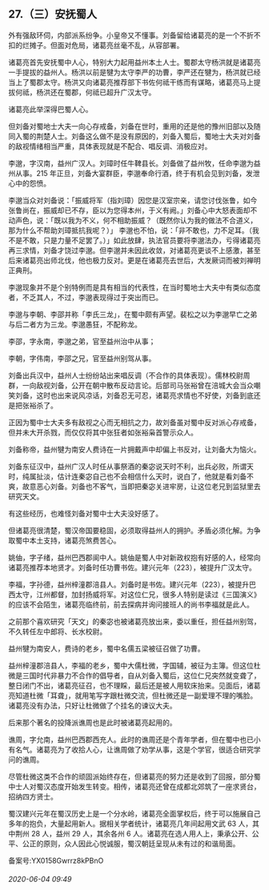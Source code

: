 ## 27.（三）安抚蜀人
外有强敌环伺，内部派系纷争。小皇帝又不懂事。刘备留给诸葛亮的是一个不折不扣的烂摊子。但面对危局，诸葛亮丝毫不乱，从容部署。



诸葛亮首先安抚蜀中人心，特别大力起用益州本土人士。蜀郡太守杨洪就是诸葛亮一手提拔的益州人。杨洪以前是犍为太守李严的功曹，李严还在犍为，杨洪就已经当上了蜀郡太守。杨洪又向诸葛亮推荐部下书佐何祗干练而有谋略，诸葛亮马上提拔何祗，杨洪还在蜀郡，何祗已超升广汉太守。



诸葛亮此举深得巴蜀人心。



但刘备对蜀地士大夫一向心存戒备，刘备在世时，重用的还是他的豫州旧部以及随同入蜀的荆楚人士。刘备这么做不是没有原因的，刘备入蜀后，蜀地士大夫对刘备的敌视情绪相当严重，具体表现就是不配合、唱反调、消极应对。



李邈，字汉南，益州广汉人。刘璋时任牛鞞县长。刘备做了益州牧，任命李邈为益州从事。215 年正旦，刘备大宴群臣，李邈奉命行酒，终于有机会见到刘备，发泄心中的怨愤。



李邈当众对刘备说：「振威将军（指刘璋）因您是汉室宗亲，请您讨伐张鲁，如今张鲁尚在，振威却已不存，臣以为您得本州，于义有阙。」刘备心中大怒表面却不动声色，说：「既以我为不义，何不相助振威？（既然你认为我的做法不合道义，那为什么不帮助刘璋抵抗我呢？）」 李邈也不怕，说：「非不敢也，力不足耳。（我不是不敢，只是力量不足罢了。）」如此放肆，执法官员要将李邈法办，亏得诸葛亮再三求情，刘备才饶过李邈。但李邈并未因此收敛，对诸葛亮更谈不上感激，甚至后来诸葛亮出师北伐，他也极力反对。更是在诸葛亮去世后，大发厥词而被刘禅明正典刑。



李邈现象并不是个别特例而是具有相当的代表性，在当时蜀地士大夫中有类似态度者，不乏其人，不过，李邈表现得过于突出而已。



李邈与李朝、李邵并称「李氏三龙」，在蜀中颇有声望。裴松之以为李邈早亡之弟与后二者方为三龙。李邈愚狂，不配称龙。



李邵，字永南，李邈之弟，官至益州治中从事；



李朝，字伟南，李邵之兄，官至益州别驾从事。



刘备出兵汉中，益州人士纷纷站出来唱反调（不合作的具体表现）。儒林校尉周群，一向敌视刘备，公开在朝中散布反动言论。后部司马张裕曾在涪城大会当众嘲笑刘备，这时也出来说风凉话，刘备忍无可忍，诸葛亮求情也不好使，刘备到底还是把张裕杀了。



正因为蜀中士大夫多有敌视之心而无相抗之力，故刘备虽对蜀中反对派心存戒备，但并未大开杀戮，而仅仅将其中张狂者如张裕枭首警示众人。



刘备称帝，益州犍为南安人费诗在一片拥戴声中却偏上书反对，让刘备大为恼火。



刘备东征汉中，益州广汉人时任从事祭酒的秦宓说天时不利，出兵必败，所谓天时，纯属扯淡，估计连秦宓自己也不会相信什么天时，说白了，他就是看刘备不爽，故意恶心刘备。刘备也不客气，当即把秦宓关进牢房，让这位老兄到监狱里去研究天文。



有这些经历，也难怪刘备对蜀中士大夫没好感了。



但诸葛亮很清楚，蜀汉帝国要稳固，必须取得益州人的拥护。矛盾必须化解。为争取蜀中本土支持，诸葛亮煞费苦心。



姚伷，字子绪，益州巴西郡阆中人。姚伷是蜀人中对新政权抱有好感的人，经常向诸葛亮推荐本地贤才。刘备时任功曹书佐。建兴元年（223），被提升广汉太守。



李福，字孙德，益州梓潼郡涪县人。刘备时是书佐。建兴元年（223），被提升巴西太守，江州都督，加封扬威将军。对这位仁兄，很多人特别是读过《三国演义》的应该不会陌生，诸葛亮临终前，前去探病并询问接班人的尚书李福就是此人。



之前那个喜欢研究「天文」的秦宓也被诸葛亮放出来，委以重任，担任益州别驾，不久转任左中郎将、长水校尉。



益州犍为南安人，费诗的老乡，蜀中名儒五梁被征召做了功曹。



益州梓潼郡涪县人，李福的老乡，蜀中大儒杜微，字国辅，被征为主簿。但这位杜微是三国时代非暴力不合作的倡导者，自从刘备入蜀后，这位仁兄突然就变聋了，整日闭门不出，诸葛亮征召，也不理睬，最后还是被人用软床抬来。见面后，诸葛亮知道杜微「耳聋」，就用笔写字跟杜微交流，但杜微还是一副爱理不理的嘴脸。诸葛亮没有办法，只好让杜微做了个挂名的谏议大夫。



后来那个著名的投降派谯周也是此时被诸葛亮起用的。



谯周，字允南，益州巴西郡西充人。此时的谯周还是个青年学者，但在蜀中也已小有名气。诸葛亮为了收拾人心，让谯周做了劝学从事，这是个学官，很适合研究学问的谯周。



尽管杜微这类不合作的顽固派始终存在，但诸葛亮的努力还是收到了回报，部分蜀中士人对蜀汉态度开始发生转变。相传，诸葛亮还曾在成都北郊筑了一座求贤台，招纳四方贤士。



蜀汉建兴元年在蜀汉历史上是一个分水岭，诸葛亮全面掌权后，终于可以施展自己多年的抱负，大量起用新人。据相关学者统计，诸葛亮几年间起用文武 63 人，其中荆州 28 人，益州 29 人，其余各州 6 人。诸葛亮在选人用人上，秉承公开、公平、公正的原则，众人因此心悦诚服，蜀汉朝廷呈现从未有过的和谐局面。



备案号:YX0158Gwrrz8kPBnO


###### 2020-06-04 09:49
